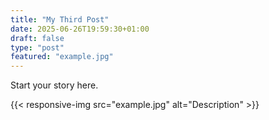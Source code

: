 ```yaml
---
title: "My Third Post"
date: 2025-06-26T19:59:30+01:00
draft: false
type: "post"
featured: "example.jpg"
---
```


Start your story here.

{{< responsive-img src="example.jpg" alt="Description" >}}
